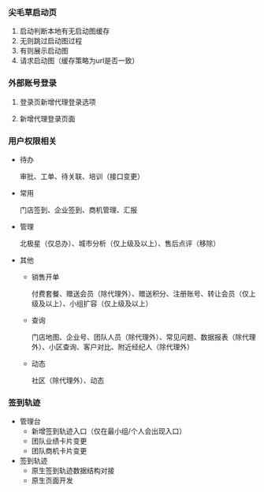 ### 尖毛草启动页

1. 启动判断本地有无启动图缓存
2. 无则跳过启动图过程
3. 有则展示启动图
4. 请求启动图（缓存策略为url是否一致）

### 外部账号登录

1. 登录页新增代理登录选项

2. 新增代理登录页面

### 用户权限相关

- 待办

  审批、工单、待关联、培训（接口变更）

- 常用

  门店签到、企业签到、商机管理、汇报

- 管理

  北极星（仅总办）、城市分析（仅上级及以上）、售后点评（移除）

- 其他

  - 销售开单

    付费套餐、赠送会员（除代理外）、赠送积分、注册账号、转让会员（仅上级及以上）、小组扩容（仅上级及以上）

  - 查询

    门店地图、企业号、团队人员（除代理外）、常见问题、数据报表（除代理外）、小区查询、客户对比、附近经纪人（除代理外）

  - 动态

    社区（除代理外）、动态

### 签到轨迹

- 管理台
  - 新增签到轨迹入口（仅在最小组/个人会出现入口）
  - 团队业绩卡片变更
  - 团队商机卡片变更
- 签到轨迹
  - 原生签到轨迹数据结构对接
  - 原生页面开发

